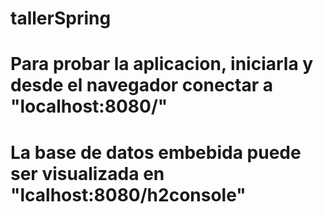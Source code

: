 # tallerSpring
# Para probar la aplicacion, iniciarla y desde el navegador conectar a "localhost:8080/"
# La base de datos embebida puede ser visualizada en "lcalhost:8080/h2console"
